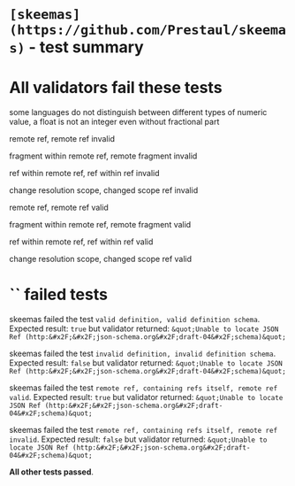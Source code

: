 # `[skeemas](https://github.com/Prestaul/skeemas)` - test summary

# All validators fail these tests

some languages do not distinguish between different types of numeric value, a float is not an integer even without fractional part

remote ref, remote ref invalid

fragment within remote ref, remote fragment invalid

ref within remote ref, ref within ref invalid

change resolution scope, changed scope ref invalid

remote ref, remote ref valid

fragment within remote ref, remote fragment valid

ref within remote ref, ref within ref valid

change resolution scope, changed scope ref valid


# `` failed tests

skeemas failed the test `valid definition, valid definition schema`. Expected result: `true` but validator returned: `&quot;Unable to locate JSON Ref (http:&#x2F;&#x2F;json-schema.org&#x2F;draft-04&#x2F;schema)&quot;`

skeemas failed the test `invalid definition, invalid definition schema`. Expected result: `false` but validator returned: `&quot;Unable to locate JSON Ref (http:&#x2F;&#x2F;json-schema.org&#x2F;draft-04&#x2F;schema)&quot;`

skeemas failed the test `remote ref, containing refs itself, remote ref valid`. Expected result: `true` but validator returned: `&quot;Unable to locate JSON Ref (http:&#x2F;&#x2F;json-schema.org&#x2F;draft-04&#x2F;schema)&quot;`

skeemas failed the test `remote ref, containing refs itself, remote ref invalid`. Expected result: `false` but validator returned: `&quot;Unable to locate JSON Ref (http:&#x2F;&#x2F;json-schema.org&#x2F;draft-04&#x2F;schema)&quot;`

**All other tests passed**.
